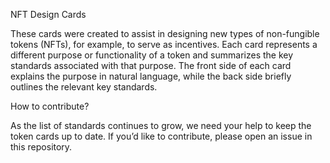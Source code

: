 NFT Design Cards

These cards were created to assist in designing new types of non-fungible tokens (NFTs), for example, to serve as incentives. Each card represents a different purpose or functionality of a token and summarizes the key standards associated with that purpose. The front side of each card explains the purpose in natural language, while the back side briefly outlines the relevant key standards.

How to contribute?

As the list of standards continues to grow, we need your help to keep the token cards up to date. If you’d like to contribute, please open an issue in this repository.
